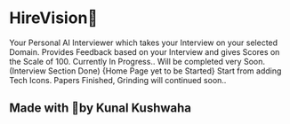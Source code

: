 # HireVision🏢
Your Personal AI Interviewer which takes your Interview on your selected Domain. 
Provides Feedback based on your Interview and gives Scores on the Scale of 100. 
Currently In Progress.. Will be completed very Soon.<br>
(Interview Section Done)
{Home Page yet to be Started}
Start from adding Tech Icons.
Papers Finished, Grinding will continued soon..

## Made with 💖by Kunal Kushwaha